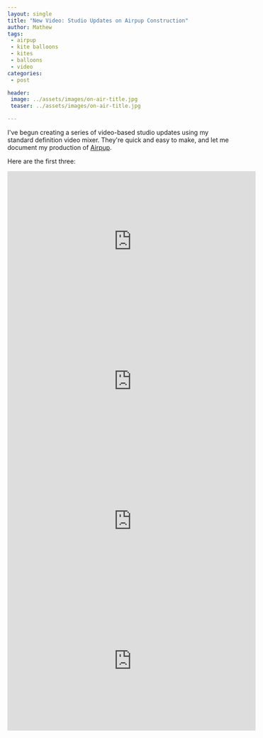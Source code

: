 ```yaml
---
layout: single
title: "New Video: Studio Updates on Airpup Construction"
author: Mathew
tags:
 - airpup
 - kite balloons
 - kites
 - balloons
 - video
categories:
 - post

header:
 image: ../assets/images/on-air-title.jpg
 teaser: ../assets/images/on-air-title.jpg 

---
```


I've begun creating a series of video-based studio updates using my standard definition video mixer. They're quick and easy to make, and let me document my production of [Airpup](/tags/airpup).

Here are the first three: 

<iframe width="560" height="315" src="https://www.youtube-nocookie.com/embed/-O9QFKsfe_A" frameborder="0" allow="accelerometer; autoplay; encrypted-media; gyroscope; picture-in-picture" allowfullscreen></iframe>

<iframe width="560" height="315" src="https://www.youtube-nocookie.com/embed/o3Jkl-qOxcI" frameborder="0" allow="accelerometer; autoplay; encrypted-media; gyroscope; picture-in-picture" allowfullscreen></iframe>

<iframe width="560" height="315" src="https://www.youtube-nocookie.com/embed/7_j9oOl5f6k?rel=0" frameborder="0" allow="accelerometer; autoplay; encrypted-media; gyroscope; picture-in-picture" allowfullscreen></iframe>

<iframe width="560" height="315" src="https://www.youtube-nocookie.com/embed/gwQZwM9mO6w" frameborder="0" allow="accelerometer; autoplay; encrypted-media; gyroscope; picture-in-picture" allowfullscreen></iframe>